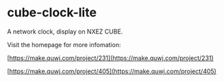 # cube-clock-lite
A network clock, display on NXEZ CUBE.

Visit the homepage for more infomation:

[https://make.quwj.com/project/231](https://make.quwj.com/project/231)

[https://make.quwj.com/project/405](https://make.quwj.com/project/405)
